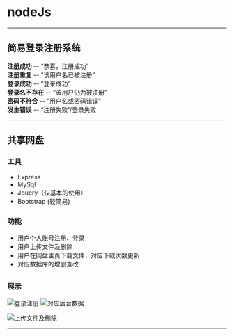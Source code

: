 # nodeJs

---------
## 简易登录注册系统  
**注册成功** -- “恭喜，注册成功”  
**注册重复** -- “该用户名已被注册”  
**登录成功** -- “登录成功”  
**登录名不存在** -- “该用户仍为被注册”  
**密码不符合** -- “用户名或密码错误”  
**发生错误** -- “注册失败”/登录失败  

-----------

## 共享网盘

### 工具
 * Express
 * MySql
 * Jquery（仅基本的使用）
 * Bootstrap (较简易)
### 功能
 * 用户个人账号注册、登录
 * 用户上传文件及删除
 * 用户在网盘主页下载文件，对应下载次数更新
 * 对应数据库的增删查改
##
### 展示
![登录注册](https://user-images.githubusercontent.com/94679657/179344746-fd854cec-5c7e-4fde-9fab-8c921f53ad20.png)
![对应后台数据](https://user-images.githubusercontent.com/94679657/179344755-a7b36d1b-f740-4833-9b76-40d27c8fad50.png)

![上传文件及删除](https://user-images.githubusercontent.com/94679657/179344762-be497998-fee0-4dac-a247-54cc14c7d13a.png)


---
